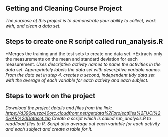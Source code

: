 ## Getting and Cleaning Course Project
*The purpose of this project is to demonstrate your ability to collect, work with, and clean a data set.*

## Steps to create one R script called run_analysis.R 
*Merges the training and the test sets to create one data set.
*Extracts only the measurements on the mean and standard deviation for each measurement.
*Uses descriptive activity names to name the activities in the data set.*
*Appropriately labels the data set with descriptive variable names.*
*From the data set in step 4, creates a second, independent tidy data set with the average of each variable for each activity and each subject.*

## Steps to work on the project
*Download the project details and files from the link: https://d396qusza40orc.cloudfront.net/getdata%2Fprojectfiles%2FUCI%20HAR%20Dataset.zip*
*Create a script which is called run_analysis.R to read/load files to R. Script also average out each variable for each activity and each subject and create a table for it.*

